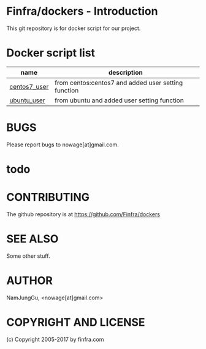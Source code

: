 # Finfra/dockers - Introduction

This git repository is for docker script for our project.

# Docker script list
|name         |description|
|-------------|------------|
|[centos7_user](https://github.com/Finfra/dockers/tree/master/centos7_user) |from centos:centos7 and added user setting function  |
|[ubuntu_user](https://github.com/Finfra/dockers/tree/master/ubuntu_user)  |from ubuntu and added user setting function            |


# BUGS

Please report bugs to nowage[at]gmail.com.

# todo
# CONTRIBUTING

The github repository is at https://github.com/Finfra/dockers

# SEE ALSO

Some other stuff.

# AUTHOR

NamJungGu, <nowage[at]gmail.com>

# COPYRIGHT AND LICENSE

(c) Copyright 2005-2017 by finfra.com
